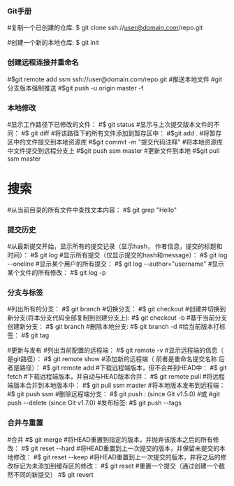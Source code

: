 ### Git手册
#复制一个已创建的仓库:
$ git clone ssh://user@domain.com/repo.git

#创建一个新的本地仓库:
$ git init

### 创建远程连接并重命名
#$git remote add ssm ssh://user@domain.com/repo.git
#推送本地文件
#git 分支版本强制推送
#$git push -u origin master -f

### 本地修改
#显示工作路径下已修改的文件：
#$ git status
#显示与上次提交版本文件的不同：
#$ git diff
#将该路径下的所有文件添加到暂存区中：
#$git add .
#将暂存区中的文件提交到本地资源库
#$git commit -m "提交代码注释"
#将本地资源库中文件提交到远程分支上
#$git push ssm master
#更新文件到本地
#$git pull ssm master

# 搜索
#从当前目录的所有文件中查找文本内容：
#$ git grep "Hello"

### 提交历史
#从最新提交开始，显示所有的提交记录（显示hash， 作者信息，提交的标题和时间）：
#$ git log
#显示所有提交（仅显示提交的hash和message）：
#$ git log --oneline
#显示某个用户的所有提交：
#$ git log --author="username"
#显示某个文件的所有修改：
#$ git log -p <file>

### 分支与标签
#列出所有的分支：
#$ git branch
#切换分支：
#$ git checkout <branch>
#创建并切换到新分支(将本分支代码全部复制到创建分支上):
#$ git checkout -b <branch>
#基于当前分支创建新分支：
#$ git branch <new-branch>
#删除本地分支:
#$ git branch -d <branch>
#给当前版本打标签：
#$ git tag <tag-name>

#更新与发布
#列出当前配置的远程端：
#$ git remote -v 
#显示远程端的信息（<remote> 是git路径）：
#$ git remote show <remote>
#添加新的远程端（<remote> <url> 前者是重命名提交名称 后者是路径）：
#$ git remote add <remote> <url>
#下载远程端版本，但不合并到HEAD中：
#$ git fetch <remote>
#下载远程端版本，并自动与HEAD版本合并：
#$ git remote pull <remote> <url>
#将远程端版本合并到本地版本中：
#$ git pull ssm master
#将本地版本发布到远程端：
#$ git push ssm <branch>
#删除远程端分支：
#$ git push <remote> :<branch> (since Git v1.5.0)
#或
#git push <remote> --delete <branch> (since Git v1.7.0)
#发布标签:
#$ git push --tags

### 合并与重置
#合并
#$ git merge <branch>
#将HEAD重置到指定的版本，并抛弃该版本之后的所有修改：
#$ git reset --hard <commit>
#将HEAD重置到上一次提交的版本，并保留未提交的本地修改：
#$ git reset --keep <commit>
#将HEAD重置到上一次提交的版本，并将之后的修改标记为未添加到缓存区的修改：
#$ git reset <commit>
#重置一个提交（通过创建一个截然不同的新提交）
#$ git revert <commit>


